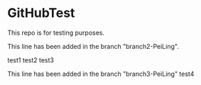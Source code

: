 # GitHubTest

This repo is for testing purposes.

This line has been added in the branch "branch2-PeiLing".

test1
test2
test3

This line has been added in the branch "branch3-PeiLing"
test4